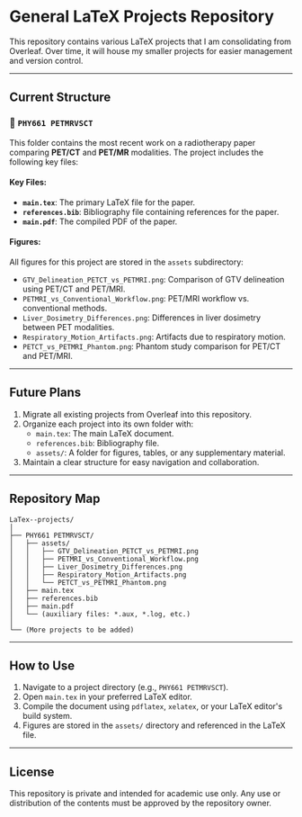 # General LaTeX Projects Repository

This repository contains various LaTeX projects that I am consolidating from Overleaf. Over time, it will house my smaller projects for easier management and version control. 

---

## Current Structure

### 📂 `PHY661 PETMRVSCT`
This folder contains the most recent work on a radiotherapy paper comparing **PET/CT** and **PET/MR** modalities. The project includes the following key files:

#### **Key Files:**
- **`main.tex`**: The primary LaTeX file for the paper.
- **`references.bib`**: Bibliography file containing references for the paper.
- **`main.pdf`**: The compiled PDF of the paper.

#### **Figures:**
All figures for this project are stored in the `assets` subdirectory:
- `GTV_Delineation_PETCT_vs_PETMRI.png`: Comparison of GTV delineation using PET/CT and PET/MRI.
- `PETMRI_vs_Conventional_Workflow.png`: PET/MRI workflow vs. conventional methods.
- `Liver_Dosimetry_Differences.png`: Differences in liver dosimetry between PET modalities.
- `Respiratory_Motion_Artifacts.png`: Artifacts due to respiratory motion.
- `PETCT_vs_PETMRI_Phantom.png`: Phantom study comparison for PET/CT and PET/MRI.

---

## Future Plans
1. Migrate all existing projects from Overleaf into this repository.
2. Organize each project into its own folder with:
   - `main.tex`: The main LaTeX document.
   - `references.bib`: Bibliography file.
   - `assets/`: A folder for figures, tables, or any supplementary material.
3. Maintain a clear structure for easy navigation and collaboration.

---

## Repository Map

```
LaTex--projects/
│
├── PHY661 PETMRVSCT/
│   ├── assets/
│   │   ├── GTV_Delineation_PETCT_vs_PETMRI.png
│   │   ├── PETMRI_vs_Conventional_Workflow.png
│   │   ├── Liver_Dosimetry_Differences.png
│   │   ├── Respiratory_Motion_Artifacts.png
│   │   └── PETCT_vs_PETMRI_Phantom.png
│   ├── main.tex
│   ├── references.bib
│   ├── main.pdf
│   └── (auxiliary files: *.aux, *.log, etc.)
│
└── (More projects to be added)
```

---

## How to Use
1. Navigate to a project directory (e.g., `PHY661 PETMRVSCT`).
2. Open `main.tex` in your preferred LaTeX editor.
3. Compile the document using `pdflatex`, `xelatex`, or your LaTeX editor's build system.
4. Figures are stored in the `assets/` directory and referenced in the LaTeX file.

---

## License
This repository is private and intended for academic use only. Any use or distribution of the contents must be approved by the repository owner.
